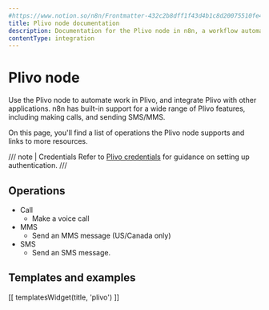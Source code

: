 ```yaml
---
#https://www.notion.so/n8n/Frontmatter-432c2b8dff1f43d4b1c8d20075510fe4
title: Plivo node documentation
description: Documentation for the Plivo node in n8n, a workflow automation platform. Includes details of operations and configuration, and links to examples and credentials information.
contentType: integration
---
```


# Plivo node

Use the Plivo node to automate work in Plivo, and integrate Plivo with other applications. n8n has built-in support for a wide range of Plivo features, including making calls, and sending SMS/MMS. 

On this page, you'll find a list of operations the Plivo node supports and links to more resources.

/// note | Credentials
Refer to [Plivo credentials](/integrations/builtin/credentials/plivo/) for guidance on setting up authentication. 
///

## Operations

* Call
    * Make a voice call
* MMS
    * Send an MMS message (US/Canada only)
* SMS
    * Send an SMS message.

## Templates and examples

<!-- see https://www.notion.so/n8n/Pull-in-templates-for-the-integrations-pages-37c716837b804d30a33b47475f6e3780 -->
[[ templatesWidget(title, 'plivo') ]]
